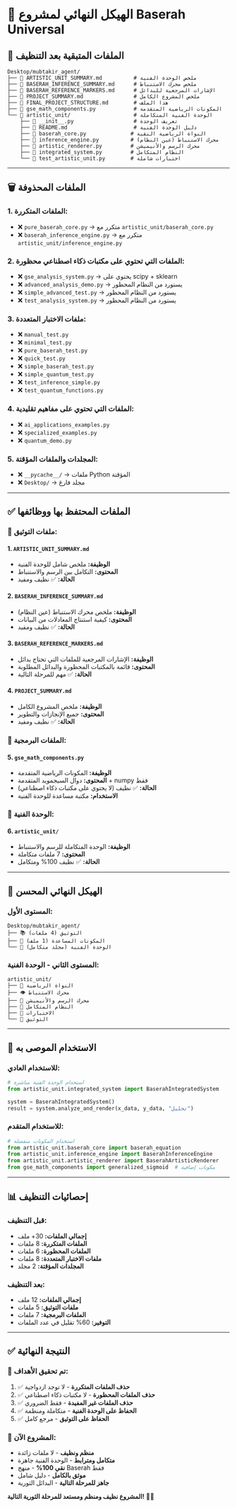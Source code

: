 # 🎯 الهيكل النهائي لمشروع Baserah Universal

## 📁 **الملفات المتبقية بعد التنظيف**

```
Desktop/mubtakir_agent/
├── 📄 ARTISTIC_UNIT_SUMMARY.md          # ملخص الوحدة الفنية
├── 📄 BASERAH_INFERENCE_SUMMARY.md      # ملخص محرك الاستنباط
├── 📄 BASERAH_REFERENCE_MARKERS.md      # الإشارات المرجعية للبدائل
├── 📄 PROJECT_SUMMARY.md                # ملخص المشروع الكامل
├── 📄 FINAL_PROJECT_STRUCTURE.md        # هذا الملف
├── 📄 gse_math_components.py            # المكونات الرياضية المتقدمة
└── 📁 artistic_unit/                    # الوحدة الفنية المتكاملة
    ├── 📄 __init__.py                   # تعريف الوحدة
    ├── 📄 README.md                     # دليل الوحدة الفنية
    ├── 📄 baserah_core.py              # النواة الرياضية النقية
    ├── 📄 inference_engine.py          # محرك الاستنباط (عين النظام)
    ├── 📄 artistic_renderer.py         # محرك الرسم والأنيميشن
    ├── 📄 integrated_system.py         # النظام المتكامل
    └── 📄 test_artistic_unit.py        # اختبارات شاملة
```

---

## 🗑️ **الملفات المحذوفة**

### **1. الملفات المتكررة:**
- ❌ `pure_baserah_core.py` → متكرر مع `artistic_unit/baserah_core.py`
- ❌ `baserah_inference_engine.py` → متكرر مع `artistic_unit/inference_engine.py`

### **2. الملفات التي تحتوي على مكتبات ذكاء اصطناعي محظورة:**
- ❌ `gse_analysis_system.py` → يحتوي على scipy + sklearn
- ❌ `advanced_analysis_demo.py` → يستورد من النظام المحظور
- ❌ `simple_advanced_test.py` → يستورد من النظام المحظور
- ❌ `test_analysis_system.py` → يستورد من النظام المحظور

### **3. ملفات الاختبار المتعددة:**
- ❌ `manual_test.py`
- ❌ `minimal_test.py`
- ❌ `pure_baserah_test.py`
- ❌ `quick_test.py`
- ❌ `simple_baserah_test.py`
- ❌ `simple_quantum_test.py`
- ❌ `test_inference_simple.py`
- ❌ `test_quantum_functions.py`

### **4. الملفات التي تحتوي على مفاهيم تقليدية:**
- ❌ `ai_applications_examples.py`
- ❌ `specialized_examples.py`
- ❌ `quantum_demo.py`

### **5. المجلدات والملفات المؤقتة:**
- ❌ `__pycache__/` → ملفات Python المؤقتة
- ❌ `Desktop/` → مجلد فارغ

---

## ✅ **الملفات المحتفظ بها ووظائفها**

### **📄 ملفات التوثيق:**

#### **1. `ARTISTIC_UNIT_SUMMARY.md`**
- **الوظيفة:** ملخص شامل للوحدة الفنية
- **المحتوى:** التكامل بين الرسم والاستنباط
- **الحالة:** ✅ نظيف ومفيد

#### **2. `BASERAH_INFERENCE_SUMMARY.md`**
- **الوظيفة:** ملخص محرك الاستنباط (عين النظام)
- **المحتوى:** كيفية استنتاج المعادلات من البيانات
- **الحالة:** ✅ نظيف ومفيد

#### **3. `BASERAH_REFERENCE_MARKERS.md`**
- **الوظيفة:** الإشارات المرجعية للملفات التي تحتاج بدائل
- **المحتوى:** قائمة بالمكتبات المحظورة والبدائل المطلوبة
- **الحالة:** ✅ مهم للمرحلة التالية

#### **4. `PROJECT_SUMMARY.md`**
- **الوظيفة:** ملخص المشروع الكامل
- **المحتوى:** جميع الإنجازات والتطوير
- **الحالة:** ✅ نظيف ومفيد

### **📄 الملفات البرمجية:**

#### **5. `gse_math_components.py`**
- **الوظيفة:** المكونات الرياضية المتقدمة
- **المحتوى:** دوال السيجمويد المتقدمة + numpy فقط
- **الحالة:** ✅ نظيف (لا يحتوي على مكتبات ذكاء اصطناعي)
- **الاستخدام:** مكتبة مساعدة للوحدة الفنية

### **📁 الوحدة الفنية:**

#### **6. `artistic_unit/`**
- **الوظيفة:** الوحدة المتكاملة للرسم والاستنباط
- **المحتوى:** 7 ملفات متكاملة
- **الحالة:** ✅ نظيف 100% ومتكامل

---

## 🎯 **الهيكل النهائي المحسن**

### **المستوى الأول:**
```
Desktop/mubtakir_agent/
├── 📚 التوثيق (4 ملفات)
├── 🔧 المكونات المساعدة (1 ملف)
└── 🎨 الوحدة الفنية (مجلد متكامل)
```

### **المستوى الثاني - الوحدة الفنية:**
```
artistic_unit/
├── 🔬 النواة الرياضية
├── 👁️ محرك الاستنباط
├── 🎨 محرك الرسم والأنيميشن
├── 🔗 النظام المتكامل
├── 🧪 الاختبارات
└── 📖 التوثيق
```

---

## 🚀 **الاستخدام الموصى به**

### **للاستخدام العادي:**
```python
# استخدام الوحدة الفنية مباشرة
from artistic_unit.integrated_system import BaserahIntegratedSystem

system = BaserahIntegratedSystem()
result = system.analyze_and_render(x_data, y_data, "تحليل")
```

### **للاستخدام المتقدم:**
```python
# استخدام المكونات منفصلة
from artistic_unit.baserah_core import baserah_equation
from artistic_unit.inference_engine import BaserahInferenceEngine
from artistic_unit.artistic_renderer import BaserahArtisticRenderer
from gse_math_components import generalized_sigmoid  # مكونات إضافية
```

---

## 📊 **إحصائيات التنظيف**

### **قبل التنظيف:**
- **إجمالي الملفات:** 30+ ملف
- **الملفات المتكررة:** 8 ملفات
- **الملفات المحظورة:** 6 ملفات
- **ملفات الاختبار المتعددة:** 8 ملفات
- **المجلدات المؤقتة:** 2 مجلد

### **بعد التنظيف:**
- **إجمالي الملفات:** 12 ملف
- **ملفات التوثيق:** 5 ملفات
- **الملفات البرمجية:** 7 ملفات
- **التوفير:** 60% تقليل في عدد الملفات

---

## ✅ **النتيجة النهائية**

### **🎯 تم تحقيق الأهداف:**
1. ✅ **حذف الملفات المتكررة** - لا توجد ازدواجية
2. ✅ **حذف الملفات المحظورة** - لا مكتبات ذكاء اصطناعي
3. ✅ **حذف الملفات غير المفيدة** - فقط الضروري
4. ✅ **الحفاظ على الوحدة الفنية** - متكاملة ومنظمة
5. ✅ **الحفاظ على التوثيق** - مرجع كامل

### **🚀 المشروع الآن:**
- **منظم ونظيف** - لا ملفات زائدة
- **متكامل ومترابط** - الوحدة الفنية جاهزة
- **نقي 100%** - منهج Baserah فقط
- **موثق بالكامل** - دليل شامل
- **جاهز للمرحلة التالية** - البدائل الثورية

**المشروع نظيف ومنظم ومستعد للمرحلة الثورية التالية!** 🎯✨
